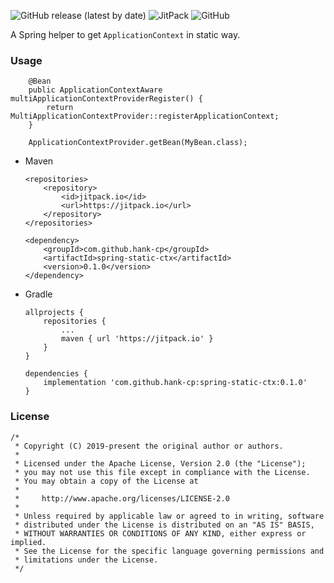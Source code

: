 ![GitHub release (latest by date)](https://img.shields.io/github/v/release/hank-cp/spring-static-ctx)
![JitPack](https://img.shields.io/jitpack/v/github/hank-cp/spring-static-ctx)
![GitHub](https://img.shields.io/github/license/hank-cp/spring-static-ctx)


A Spring helper to get `ApplicationContext` in static way.

### Usage
```
    @Bean
    public ApplicationContextAware multiApplicationContextProviderRegister() {
        return MultiApplicationContextProvider::registerApplicationContext;
    }

    ApplicationContextProvider.getBean(MyBean.class);
```

* Maven
    ```
    <repositories>
        <repository>
            <id>jitpack.io</id>
            <url>https://jitpack.io</url>
        </repository>
    </repositories>
     
    <dependency>
        <groupId>com.github.hank-cp</groupId>
        <artifactId>spring-static-ctx</artifactId>
        <version>0.1.0</version>
    </dependency>
    ```
* Gradle
    ```
    allprojects {
        repositories {
            ...
            maven { url 'https://jitpack.io' }
        }
    }
        
    dependencies {
        implementation 'com.github.hank-cp:spring-static-ctx:0.1.0'
    }
    ```

### License 

```
/*
 * Copyright (C) 2019-present the original author or authors.
 *
 * Licensed under the Apache License, Version 2.0 (the "License");
 * you may not use this file except in compliance with the License.
 * You may obtain a copy of the License at
 *
 *     http://www.apache.org/licenses/LICENSE-2.0
 *
 * Unless required by applicable law or agreed to in writing, software
 * distributed under the License is distributed on an "AS IS" BASIS,
 * WITHOUT WARRANTIES OR CONDITIONS OF ANY KIND, either express or implied.
 * See the License for the specific language governing permissions and
 * limitations under the License.
 */
```